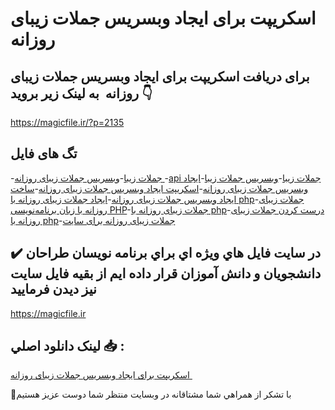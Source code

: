 # اسکریپت برای ایجاد وبسریس جملات زیبای روزانه 

## برای دریافت اسکریپت برای ایجاد وبسریس جملات زیبای روزانه  به لینک زیر بروید 👇

https://magicfile.ir/?p=2135

## تگ های فایل

-[جملات زیبا](https://magicfile.ir/product/%d8%a7%d8%b3%da%a9%d8%b1%db%8c%d9%be%d8%aa-%d8%a8%d8%b1%d8%a7%db%8c-%d8%a7%db%8c%d8%ac%d8%a7%d8%af-%d9%88%d8%a8%d8%b3%d8%b1%db%8c%d8%b3-%d8%ac%d9%85%d9%84%d8%a7%d8%aa-%d8%b2%db%8c%d8%a8%d8%a7%db%8c-%d8%b1%d9%88%d8%b2%d8%a7%d9%86%d9%87/)-[وبسریس جملات زیبای روزانه ](https://magicfile.ir/product/%d8%a7%d8%b3%da%a9%d8%b1%db%8c%d9%be%d8%aa-%d8%a8%d8%b1%d8%a7%db%8c-%d8%a7%db%8c%d8%ac%d8%a7%d8%af-%d9%88%d8%a8%d8%b3%d8%b1%db%8c%d8%b3-%d8%ac%d9%85%d9%84%d8%a7%d8%aa-%d8%b2%db%8c%d8%a8%d8%a7%db%8c-%d8%b1%d9%88%d8%b2%d8%a7%d9%86%d9%87/)-[api جملات زیبا](https://magicfile.ir/product/%d8%a7%d8%b3%da%a9%d8%b1%db%8c%d9%be%d8%aa-%d8%a8%d8%b1%d8%a7%db%8c-%d8%a7%db%8c%d8%ac%d8%a7%d8%af-%d9%88%d8%a8%d8%b3%d8%b1%db%8c%d8%b3-%d8%ac%d9%85%d9%84%d8%a7%d8%aa-%d8%b2%db%8c%d8%a8%d8%a7%db%8c-%d8%b1%d9%88%d8%b2%d8%a7%d9%86%d9%87/)-[وبسریس جملات زیبا](https://magicfile.ir/product/%d8%a7%d8%b3%da%a9%d8%b1%db%8c%d9%be%d8%aa-%d8%a8%d8%b1%d8%a7%db%8c-%d8%a7%db%8c%d8%ac%d8%a7%d8%af-%d9%88%d8%a8%d8%b3%d8%b1%db%8c%d8%b3-%d8%ac%d9%85%d9%84%d8%a7%d8%aa-%d8%b2%db%8c%d8%a8%d8%a7%db%8c-%d8%b1%d9%88%d8%b2%d8%a7%d9%86%d9%87/)-[ایجاد وبسریس جملات زیبای روزانه](https://magicfile.ir/product/%d8%a7%d8%b3%da%a9%d8%b1%db%8c%d9%be%d8%aa-%d8%a8%d8%b1%d8%a7%db%8c-%d8%a7%db%8c%d8%ac%d8%a7%d8%af-%d9%88%d8%a8%d8%b3%d8%b1%db%8c%d8%b3-%d8%ac%d9%85%d9%84%d8%a7%d8%aa-%d8%b2%db%8c%d8%a8%d8%a7%db%8c-%d8%b1%d9%88%d8%b2%d8%a7%d9%86%d9%87/)-[اسکریپت ایجاد وبسریس جملات زیبای روزانه](https://magicfile.ir/product/%d8%a7%d8%b3%da%a9%d8%b1%db%8c%d9%be%d8%aa-%d8%a8%d8%b1%d8%a7%db%8c-%d8%a7%db%8c%d8%ac%d8%a7%d8%af-%d9%88%d8%a8%d8%b3%d8%b1%db%8c%d8%b3-%d8%ac%d9%85%d9%84%d8%a7%d8%aa-%d8%b2%db%8c%d8%a8%d8%a7%db%8c-%d8%b1%d9%88%d8%b2%d8%a7%d9%86%d9%87/)-[ساخت ایجاد وبسریس جملات زیبای روزانه](https://magicfile.ir/product/%d8%a7%d8%b3%da%a9%d8%b1%db%8c%d9%be%d8%aa-%d8%a8%d8%b1%d8%a7%db%8c-%d8%a7%db%8c%d8%ac%d8%a7%d8%af-%d9%88%d8%a8%d8%b3%d8%b1%db%8c%d8%b3-%d8%ac%d9%85%d9%84%d8%a7%d8%aa-%d8%b2%db%8c%d8%a8%d8%a7%db%8c-%d8%b1%d9%88%d8%b2%d8%a7%d9%86%d9%87/)-[ایجاد جملات زیبای روزانه با php](https://magicfile.ir/product/%d8%a7%d8%b3%da%a9%d8%b1%db%8c%d9%be%d8%aa-%d8%a8%d8%b1%d8%a7%db%8c-%d8%a7%db%8c%d8%ac%d8%a7%d8%af-%d9%88%d8%a8%d8%b3%d8%b1%db%8c%d8%b3-%d8%ac%d9%85%d9%84%d8%a7%d8%aa-%d8%b2%db%8c%d8%a8%d8%a7%db%8c-%d8%b1%d9%88%d8%b2%d8%a7%d9%86%d9%87/)-[جملات زیبای روزانه با زبان برنامه‌نویسی PHP](https://magicfile.ir/product/%d8%a7%d8%b3%da%a9%d8%b1%db%8c%d9%be%d8%aa-%d8%a8%d8%b1%d8%a7%db%8c-%d8%a7%db%8c%d8%ac%d8%a7%d8%af-%d9%88%d8%a8%d8%b3%d8%b1%db%8c%d8%b3-%d8%ac%d9%85%d9%84%d8%a7%d8%aa-%d8%b2%db%8c%d8%a8%d8%a7%db%8c-%d8%b1%d9%88%d8%b2%d8%a7%d9%86%d9%87/)-[جملات زیبای روزانه با php](https://magicfile.ir/product/%d8%a7%d8%b3%da%a9%d8%b1%db%8c%d9%be%d8%aa-%d8%a8%d8%b1%d8%a7%db%8c-%d8%a7%db%8c%d8%ac%d8%a7%d8%af-%d9%88%d8%a8%d8%b3%d8%b1%db%8c%d8%b3-%d8%ac%d9%85%d9%84%d8%a7%d8%aa-%d8%b2%db%8c%d8%a8%d8%a7%db%8c-%d8%b1%d9%88%d8%b2%d8%a7%d9%86%d9%87/)-[درست کردن جملات زیبای روزانه با php](https://magicfile.ir/product/%d8%a7%d8%b3%da%a9%d8%b1%db%8c%d9%be%d8%aa-%d8%a8%d8%b1%d8%a7%db%8c-%d8%a7%db%8c%d8%ac%d8%a7%d8%af-%d9%88%d8%a8%d8%b3%d8%b1%db%8c%d8%b3-%d8%ac%d9%85%d9%84%d8%a7%d8%aa-%d8%b2%db%8c%d8%a8%d8%a7%db%8c-%d8%b1%d9%88%d8%b2%d8%a7%d9%86%d9%87/)-[جملات زیبای روزانه برای سایت](https://magicfile.ir/product/%d8%a7%d8%b3%da%a9%d8%b1%db%8c%d9%be%d8%aa-%d8%a8%d8%b1%d8%a7%db%8c-%d8%a7%db%8c%d8%ac%d8%a7%d8%af-%d9%88%d8%a8%d8%b3%d8%b1%db%8c%d8%b3-%d8%ac%d9%85%d9%84%d8%a7%d8%aa-%d8%b2%db%8c%d8%a8%d8%a7%db%8c-%d8%b1%d9%88%d8%b2%d8%a7%d9%86%d9%87/)

## ✔️ در سايت فايل هاي ويژه اي براي برنامه نويسان طراحان دانشجويان و دانش آموزان قرار داده ايم از بقيه فايل سايت نيز ديدن فرماييد

https://magicfile.ir


## لينک دانلود اصلي 📥 :

[اسکریپت برای ایجاد وبسریس جملات زیبای روزانه ](https://magicfile.ir/product/%d8%a7%d8%b3%da%a9%d8%b1%db%8c%d9%be%d8%aa-%d8%a8%d8%b1%d8%a7%db%8c-%d8%a7%db%8c%d8%ac%d8%a7%d8%af-%d9%88%d8%a8%d8%b3%d8%b1%db%8c%d8%b3-%d8%ac%d9%85%d9%84%d8%a7%d8%aa-%d8%b2%db%8c%d8%a8%d8%a7%db%8c-%d8%b1%d9%88%d8%b2%d8%a7%d9%86%d9%87/) 


🙏با تشکر از همراهي شما مشتاقانه در وبسایت منتظر شما دوست عزیز هستیم


